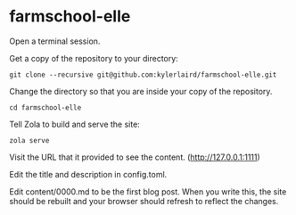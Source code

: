 # farmschool-elle
Open a terminal session.

Get a copy of the repository to your directory:
```
git clone --recursive git@github.com:kylerlaird/farmschool-elle.git
```

Change the directory so that you are inside your copy of the repository.
```
cd farmschool-elle
```

Tell Zola to build and serve the site:
```
zola serve
```

Visit the URL that it provided to see the content.  (http://127.0.0.1:1111)

Edit the title and description in config.toml.

Edit content/0000.md to be the first blog post.
When you write this, the site should be rebuilt and your browser should refresh to reflect the changes.
